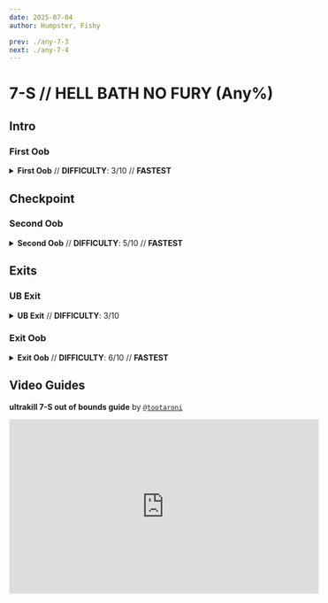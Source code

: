 ```yaml
---
date: 2025-07-04
author: Humpster, Fishy

prev: ./any-7-3
next: ./any-7-4
---
```


# 7-S // HELL BATH NO FURY (Any%)

## Intro

<div class="hidden-header">

### First Oob

</div>

<details class="easy">
    <summary>
        <b>First Oob</b> // <b>DIFFICULTY</b>: 3/10 // <b>FASTEST</b>
    </summary>
    <p>
       Start with a <b><a href="/speedrun-tech#slam-storage">Slam store</a></b> in the starting room, and <b><a href="/speedrun-tech#dives">Dive</a></b> off the <b>side wall</b> and keep sliding until you make it to the wall you need to clip through.
       </p>
       <p>
       Once you are at the wall you want to go through, equip your <b>Freezeframe Rocket launcher</b> and <b><a href="/speedrun-tech#misclip">Misclip</a></b> through the wall and grab the checkpoint.
       </p>
       <p>
     <h3>VIDEO MISSING</h3>
       </p>
</details>

## Checkpoint

<div class="hidden-header">

### Second Oob

</div>

<details class="medium">
    <summary>
        <b>Second Oob</b> // <b>DIFFICULTY</b>: 5/10 // <b>FASTEST</b>
    </summary>
    <p>
       You will now want to checkpoint, and then <b><a href="/speedrun-tech#dash-jump">Dash Jump</a></b> towards the <b>blue skull</b>, punch inside the red square (<i>player position doesnt matter</i>), and <b>checkpoint</b> as soon as you punch.
       </p>
            <img
        class="image"
        src="https://i.imgur.com/erT2CE1.png"
        width="735"
    ></img>
       <p>
       Be careful to not go too far when you <a href="/speedrun-tech#dash-jump">Dash Jump</a>, as if you go <b>too far</b> you will trigger the encounter, causing the door to close, making the oob harder.
       </p>
       <p>
       Once you have checkpointed, you will Dash to the wall of the hallway and do another <b><a href="/speedrun-tech#misclip">Misclip</a></b>, and make your way to the exit door.   <br />
        (<i>when you <a href="/speedrun-tech#misclip">misclip</a>, you will want to mount the rocket before hitting the roof this helps with consistency a lot for some reason</i>)
       </p>
       <p>
       <h3>VIDEO MISSING</h3>
       </p>
</details>

## Exits

<div class="hidden-header">

### UB Exit

</div>

<details class="easy">
    <summary>
        <b>UB Exit</b> // <b>DIFFICULTY</b>: 3/10
    </summary>
    <p>
       Once the door is open, do a <b><a href="/speedrun-tech#ce-boost-core-eject-boost">CE Boost</a></b> and grab one of the cleaning tools. After that, perform a <b><a href="/speedrun-tech#ub-exit">UB Exit</a></b> and dont get hit by the terminal!
       </p>
       <p>
      <h3>VIDEO MISSING</h3>
       </p>
</details>

<div class="hidden-header">

### Exit Oob

</div>

<details class="medium">
    <summary>
        <b>Exit Oob</b> // <b>DIFFICULTY</b>: 6/10 // <b>FASTEST</b>
    </summary>
    <p>
       Once the door is open, you will do an <b><a href="/speedrun-tech#ub-ultraboost">Ultra Boost</a></b> and grab a tool. As soon as you do, you will checkpoint and perform a <b><a href="/speedrun-tech#misclip">Misclip</a></b> the same place you did it the first time. You dont need to rush the oob. When you have clipped through the wall, make your way to where the exit pipe will load and once it loads, thats the end of the level!
       </p>
       <p>
       <h3>VIDEO MISSING</h3>
       </p>
</details>

## Video Guides
<b>ultrakill 7-S out of bounds guide</b> by <a href="https://www.youtube.com/@tootaroni/videos"><code>@tootaroni</code></a>
<iframe width="560" height="315" src="https://www.youtube.com/embed/C3_vrHdoXEg" frameborder="0" allow="accelerometer; autoplay; clipboard-write; encrypted-media; gyroscope; picture-in-picture" allowfullscreen></iframe>
